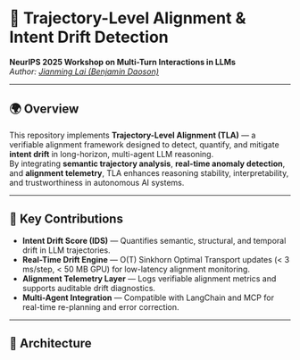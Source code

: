 # 🧭 Trajectory-Level Alignment & Intent Drift Detection

**NeurIPS 2025 Workshop on Multi-Turn Interactions in LLMs**  
*Author: [Jianming Lai (Benjamin Daoson)](https://www.linkedin.com/in/benjaminrockefeller/)*  

---

## 🌍 Overview
This repository implements **Trajectory-Level Alignment (TLA)** — a verifiable alignment framework designed to detect, quantify, and mitigate **intent drift** in long-horizon, multi-agent LLM reasoning.  
By integrating **semantic trajectory analysis**, **real-time anomaly detection**, and **alignment telemetry**, TLA enhances reasoning stability, interpretability, and trustworthiness in autonomous AI systems.

---

## 🔬 Key Contributions
- **Intent Drift Score (IDS)** — Quantifies semantic, structural, and temporal drift in LLM trajectories.  
- **Real-Time Drift Engine** — O(T) Sinkhorn Optimal Transport updates (< 3 ms/step, < 50 MB GPU) for low-latency alignment monitoring.  
- **Alignment Telemetry Layer** — Logs verifiable alignment metrics and supports auditable drift diagnostics.  
- **Multi-Agent Integration** — Compatible with LangChain and MCP for real-time re-planning and error correction.  

---

## 🧩 Architecture

